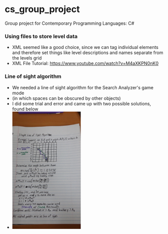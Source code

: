 # cs_group_project
Group project for Contemporary Programming Languages: C#

### Using files to store level data
 - XML seemed like a good choice, since we can tag individual elements and therefore set things like level descriptions and names separate from the levels grid
 - XML File Tutorial: https://www.youtube.com/watch?v=M4aXKPN0nK0

### Line of sight algorithm
 - We needed a line of sight algorithm for the Search Analyzer's game mode
 - (in which spaces can be obscured by other objects)
 - I did some trial and error and came up with two possible solutions, found below
 - <img src="./line_sight_algorithm.jpg" alt="Something wrong?" width="216" height="372">